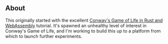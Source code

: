 ## About

This originally started with the excellent [Conway's Game of Life in Rust and WebAssembly](https://rustwasm.github.io/book/game-of-life/introduction.html) tutorial. It's spawned an unhealthy level of interest in Conway's Game of Life, and I'm working to build this up to a platform from which to launch further experiments.